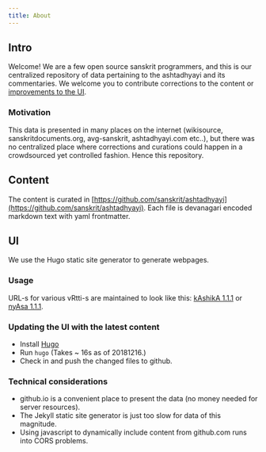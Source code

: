 ```yaml
---
title: About
---
```



## Intro

Welcome! We are a few open source sanskrit programmers, and this is our centralized repository of data pertaining to the ashtadhyayi and its commentaries. We welcome you to contribute corrections to the content or [improvements to the UI](https://github.com/ashtadhyayi/ui).

### Motivation
This data is presented in many places on the internet (wikisource, sanskritdocuments.org, avg-sanskrit, ashtadhyayi.com etc..), but there was no centralized place where corrections and curations could happen in a crowdsourced yet controlled fashion. Hence this repository.

## Content
The content is curated in [https://github.com/sanskrit/ashtadhyayi](https://github.com/sanskrit/ashtadhyayi). Each file is devanagari encoded markdown text with yaml frontmatter.

## UI
We use the Hugo static site generator to generate webpages.

### Usage
URL-s for various vRtti-s are maintained to look like this: [kAshikA 1.1.1](../vritti/kashika/pada-1.1/1.1.1/) or [nyAsa 1.1.1](../vritti/nyasa/pada-1.1/1.1.1/).

### Updating the UI with the latest content
- Install [Hugo](gohugo.io)
- Run `hugo` (Takes ~ 16s as of 20181216.)
- Check in and push the changed files to github.

### Technical considerations
- github.io is a convenient place to present the data (no money needed for server resources).
- The Jekyll static site generator is just too slow for data of this magnitude.
- Using javascript to dynamically include content from github.com runs into CORS problems.
